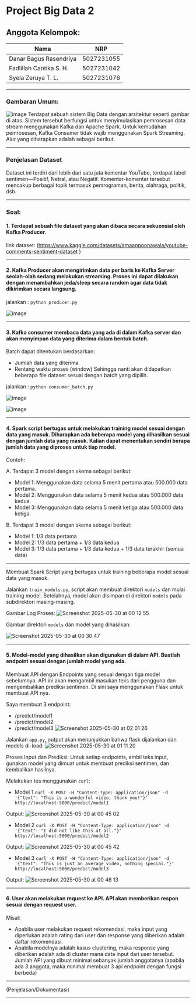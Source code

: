 # Project Big Data 2

## Anggota Kelompok:
|             Nama              |     NRP    |
|-------------------------------|------------|
| Danar Bagus Rasendriya        | 5027231055 |
| Fadlillah Cantika S. H.          | 5027231042 |
| Syela Zeruya T. L.      | 5027231076 |
***
### Gambaran Umum:
![image](https://github.com/user-attachments/assets/c91da21a-2764-4d03-a3bc-6fb705749b0c)
Terdapat sebuah sistem Big Data dengan arsitektur seperti gambar di atas. Sistem tersebut berfungsi untuk menyimulasikan pemrosesan data stream menggunakan Kafka dan Apache Spark. Untuk kemudahan pemrosesan, Kafka Consumer tidak wajib menggunakan Spark Streaming. Alur yang diharapkan adalah sebagai berikut.
***
### Penjelasan Dataset
Dataset ini terdiri dari lebih dari satu juta komentar YouTube, terdapat label sentimen—Positif, Netral, atau Negatif. Komentar-komentar tersebut mencakup berbagai topik termasuk pemrograman, berita, olahraga, politik, dsb.
***
### Soal:
#### 1. Terdapat sebuah file dataset yang akan dibaca secara sekuensial oleh Kafka Producer.
link dataset: (https://www.kaggle.com/datasets/amaanpoonawala/youtube-comments-sentiment-dataset
)
***
#### 2. Kafka Producer akan mengirimkan data per baris ke Kafka Server seolah-olah sedang melakukan streaming. Proses ini dapat dilakukan dengan menambahkan jeda/sleep secara random agar data tidak dikirimkan secara langsung.

jalankan : ```python producer.py```

![image](https://github.com/user-attachments/assets/12cc4629-133e-4a00-b1f0-0c7b5ed4afa8)

***
#### 3. Kafka consumer membaca data yang ada di dalam Kafka server dan akan menyimpan data yang diterima dalam bentuk batch.
Batch dapat ditentukan berdasarkan:

- Jumlah data yang diterima
- Rentang waktu proses (window) Sehingga nanti akan didapatkan beberapa file dataset sesuai dengan batch yang dipilih.

jalankan : ```python consumer_batch.py```

![image](https://github.com/user-attachments/assets/7b3dc987-737a-48b2-adcb-88a79f2517c4)

![image](https://github.com/user-attachments/assets/a110b8bd-4ada-49ca-bd8f-7a831690c152)

***
#### 4. Spark script bertugas untuk melakukan training model sesuai dengan data yang masuk. Diharapkan ada beberapa model yang dihasilkan sesuai dengan jumlah data yang masuk. Kalian dapat menentukan sendiri berapa jumlah data yang diproses untuk tiap model.
Contoh:

A. Terdapat 3 model dengan skema sebagai berikut:
- Model 1: Menggunakan data selama 5 menit pertama atau 500.000 data pertama.
- Model 2: Menggunakan data selama 5 menit kedua atau 500.000 data kedua.
- Model 3: Menggunakan data selama 5 menit ketiga atau 500.000 data ketiga.

B. Terdapat 3 model dengan skema sebagai berikut:
- Model 1: 1/3 data pertama
- Model 2: 1/3 data pertama + 1/3 data kedua
- Model 3: 1/3 data pertama + 1/3 data kedua + 1/3 data terakhir (semua data)
***
Membuat Spark Script yang bertugas untuk training beberapa model sesuai data yang masuk.

Jalankan `train_models.py`, script akan membuat direktori `models` dan mulai training model. Setelahnya, model akan disimpan di direktori `models` pada subdirektori masing-masing.

Gambar Log Proses:
![Screenshot 2025-05-30 at 00 12 55](https://github.com/user-attachments/assets/bc99aa00-2667-4e88-b0db-01a1579c004f)


Gambar direktori `models` dan model yang dihasilkan:

![Screenshot 2025-05-30 at 00 30 47](https://github.com/user-attachments/assets/681bb7b2-f83f-4533-95c7-ff62afa86cda)
***
#### 5. Model-model yang dihasilkan akan digunakan di dalam API. Buatlah endpoint sesuai dengan jumlah model yang ada.
Membuat API dengan Endpoints yang sesuai dengan tiga model sebelumnya. API ini akan mengambil masukan teks dari pengguna dan mengembalikan prediksi sentimen.
Di sini saya menggunakan Flask untuk membuat API nya.

Saya membuat 3 endpoint:
- /predict/model1
- /predict/model2
- /predict/model3
![Screenshot 2025-05-30 at 02 01 26](https://github.com/user-attachments/assets/9c487a4c-c9fa-4516-8a70-b33daa95d4ee)


Jalankan `app.py`, output akan menunjukkan bahwa flask dijalankan dan models di-load:
![Screenshot 2025-05-30 at 01 11 20](https://github.com/user-attachments/assets/33e34646-874b-4f47-ace5-b260e53c30ab)

Proses Input dan Prediksi: Untuk setiap endpoints, ambil teks input, gunakan model yang dimuat untuk membuat prediksi sentimen, dan kembalikan hasilnya.

Melakukan tes menggunakan `curl`:
- Model 1
`curl -X POST -H "Content-Type: application/json" -d '{"text": "This is a wonderful video, thank you!"}' http://localhost:5000/predict/model1`

Output:
![Screenshot 2025-05-30 at 00 45 02](https://github.com/user-attachments/assets/c2e1e79c-1217-4c7b-860d-c78c0556f5b9)

- Model 2
`curl -X POST -H "Content-Type: application/json" -d '{"text": "I did not like this at all."}' http://localhost:5000/predict/model2`

Output:
![Screenshot 2025-05-30 at 00 45 42](https://github.com/user-attachments/assets/67cdb01e-0121-4216-a151-c1eff526399a)

- Model 3
`curl -X POST -H "Content-Type: application/json" -d '{"text": "This is just an average video, nothing special."}' http://localhost:5000/predict/model3`

Output:
![Screenshot 2025-05-30 at 00 46 13](https://github.com/user-attachments/assets/0262a2f2-98ea-4191-9e3a-574084978844)
***
#### 6. User akan melakukan request ke API. API akan memberikan respon sesuai dengan request user.
Misal:
- Apabila user melakukan request rekomendasi, maka input yang diperlukan adalah rating dari user dan response yang diberikan adalah daftar rekomendasi.
- Apabila modelnya adalah kasus clustering, maka response yang diberikan adalah ada di cluster mana data input dari user tersebut.
Jumlah API yang dibuat minimal sebanyak jumlah anggotanya (apabila ada 3 anggota, maka minimal membuat 3 api endpoint dengan fungsi berbeda)
***
(Penjelasan/Dokumentasi)
***

